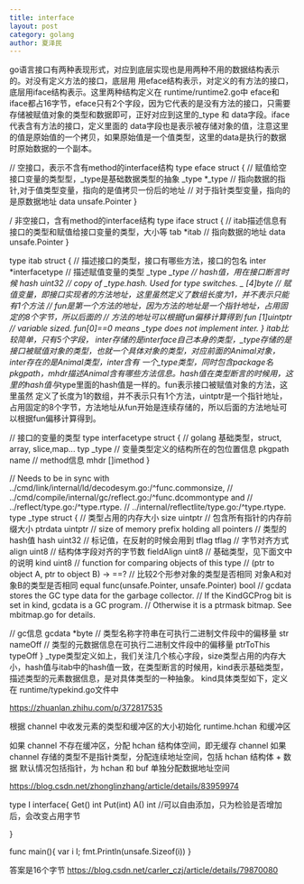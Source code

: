 ```yaml
---
title: interface
layout: post
category: golang
author: 夏泽民
---
```

go语言接口有两种表现形式，对应到底层实现也是用两种不用的数据结构表示的。对没有定义方法的接口，底层用 用eface结构表示，对定义的有方法的接口，底层用iface结构表示。这里两种结构定义在 runtime/runtime2.go中 eface和iface都占16字节，eface只有2个字段，因为它代表的是没有方法的接口，只需要存储被赋值对象的类型和数据即可，正好对应到这里的_type 和 data字段。iface代表含有方法的接口，定义里面的 data字段也是表示被存储对象的值，注意这里的值是原始值的一个拷贝，如果原始值是一个值类型，这里的data是执行的数据时原始数据的一个副本。
<!-- more -->
// 空接口，表示不含有method的interface结构
type eface struct {
   // 赋值给空接口变量的类型型，_type是基础数据类型的抽象
   _type *_type
   // 指向数据的指针,对于值类型变量，指向的是值拷贝一份后的地址
   // 对于指针类型变量，指向的是原数据地址
   data unsafe.Pointer
}

/ 非空接口，含有method的interface结构 type iface struct { // itab描述信息有接口的类型和赋值给接口变量的类型，大小等 tab *itab // 指向数据的地址 data unsafe.Pointer }

type itab struct {
   // 描述接口的类型，接口有哪些方法，接口的包名
   inter *interfacetype
   // 描述赋值变量的类型
   _type *_type
   // hash值，用在接口断言时候
   hash  uint32 // copy of _type.hash. Used for type switches.
   _     [4]byte
   // 赋值变量，即接口实现者的方法地址，这里虽然定义了数组长度为1，并不表示只能有1个方法
   // fun是第一个方法的地址，因为方法的地址是一个指针地址，占用固定的8个字节，所以后面的
   // 方法的地址可以根据fun偏移计算得到
   fun   [1]uintptr // variable sized. fun[0]==0 means _type does not implement inter.
}
itab比较简单，只有5个字段， inter存储的是interface自己本身的类型，_type存储的是接口被赋值对象的类型，也就一个具体对象的类型，对应前面的Animal对象，inter存在的是Animal类型，inter含有 一个_type类型，同时包含package名pkgpath，mhdr描述Animal含有哪些方法信息。hash值在类型断言的时候用，这里的hash值与*type里面的hash值是一样的。fun表示接口被赋值对象的方法，这里虽然 定义了长度为1的数组，并不表示只有1个方法，uintptr是一个指针地址，占用固定的8个字节，方法地址从fun开始是连续存储的，所以后面的方法地址可以根据fun偏移计算得到。

// 接口的变量的类型
type interfacetype struct {
   // golang 基础类型，struct, array, slice,map...
   typ _type
   // 变量类型定义的结构所在的包位置信息
   pkgpath name
   // method信息
   mhdr []imethod
}

// Needs to be in sync with ../cmd/link/internal/ld/decodesym.go:/^func.commonsize,
// ../cmd/compile/internal/gc/reflect.go:/^func.dcommontype and
// ../reflect/type.go:/^type.rtype.
// ../internal/reflectlite/type.go:/^type.rtype.
type _type struct {
   // 类型占用的内存大小
   size uintptr
   // 包含所有指针的内存前缀大小
   ptrdata uintptr // size of memory prefix holding all pointers
   // 类型的hash值
   hash uint32
   // 标记值，在反射的时候会用到
   tflag tflag
   // 字节对齐方式
   align uint8
   // 结构体字段对齐的字节数
   fieldAlign uint8
   // 基础类型，见下面文中的说明
   kind uint8
   // function for comparing objects of this type
   // (ptr to object A, ptr to object B) -> ==?
   // 比较2个形参对象的类型是否相同 对象A和对象B的类型是否相同
   equal func(unsafe.Pointer, unsafe.Pointer) bool
   // gcdata stores the GC type data for the garbage collector.
   // If the KindGCProg bit is set in kind, gcdata is a GC program.
   // Otherwise it is a ptrmask bitmap. See mbitmap.go for details.

   // gc信息
   gcdata *byte
   // 类型名称字符串在可执行二进制文件段中的偏移量
   str nameOff
   // 类型的元数据信息在可执行二进制文件段中的偏移量
   ptrToThis typeOff
}
_type类型定义如上，我们关注几个核心字段，size类型占用的内存大小，hash值与itab中的hash值一致，在类型断言的时候用，kind表示基础类型，描述类型的元素数据信息，是对具体类型的一种抽象。 kind具体类型如下，定义在 runtime/typekind.go文件中

https://zhuanlan.zhihu.com/p/372817535



根据 channel 中收发元素的类型和缓冲区的大小初始化 runtime.hchan 和缓冲区

   如果 channel 不存在缓冲区，分配 hchan 结构体空间，即无缓存 channel
   如果 channel 存储的类型不是指针类型，分配连续地址空间，包括 hchan 结构体 + 数据
   默认情况包括指针，为 hchan 和 buf 单独分配数据地址空间

https://blog.csdn.net/zhonglinzhang/article/details/83959974

type I interface{
    Get() int
    Put(int)
    A() int     //可以自由添加，只为检验是否增加后，会改变占用字节

}

func main(){
        var i I;
        fmt.Println(unsafe.Sizeof(i)) 
}

答案是16个字节
https://blog.csdn.net/carler_czj/article/details/79870080


